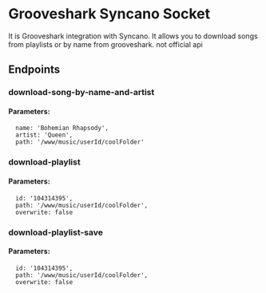 # Grooveshark Syncano Socket

It is Grooveshark integration with Syncano. It allows you to download songs from playlists or by name from grooveshark. not official api

## Endpoints

### download-song-by-name-and-artist

#### Parameters:

      name: 'Bohemian Rhapsody',
      artist: 'Queen',
      path: '/www/music/userId/coolFolder'


### download-playlist

#### Parameters:

      id: '104314395',
      path: '/www/music/userId/coolFolder',
      overwrite: false


### download-playlist-save

#### Parameters:

      id: '104314395',
      path: '/www/music/userId/coolFolder',
      overwrite: false

